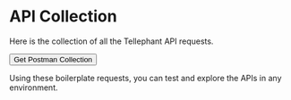 # API Collection

Here is the collection of all the Tellephant API requests.

<button name="button" onclick="https://app.tellephant.com/api-documentation.json" >Get Postman Collection</button>

Using these boilerplate requests, you can test and explore the APIs in any environment.
